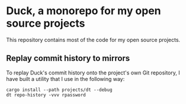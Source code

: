 # Duck, a monorepo for my open source projects

This repository contains most of the code for my open source projects.

## Replay commit history to mirrors

To replay Duck's commit history onto the project's own Git repository, I have built a utility that I
use in the following way:

```shell
cargo install --path projects/dt --debug
dt repo-history -vvv rpassword
```
